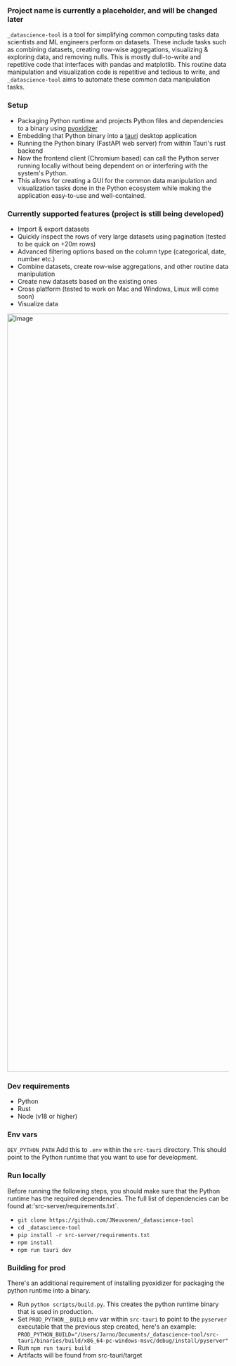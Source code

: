 ### Project name is currently a placeholder, and will be changed later

`_datascience-tool` is a tool for simplifying common computing tasks data scientists and ML engineers perform on datasets. These include tasks such as combining datasets, creating row-wise aggregations, visualizing & exploring data, and removing nulls. This is mostly dull-to-write and repetitive code that interfaces with pandas and matplotlib. This routine data manipulation and visualization code is repetitive and tedious to write, and `_datascience-tool` aims to automate these common data manipulation tasks.


### Setup

- Packaging Python runtime and projects Python files and dependencies to a binary using [pyoxidizer](https://github.com/indygreg/PyOxidizer)
- Embedding that Python binary into a [tauri](https://github.com/tauri-apps/tauri) desktop application
- Running the Python binary (FastAPI web server) from within Tauri's rust backend
- Now the frontend client (Chromium based) can call the Python server running locally without being dependent on or interfering with the system's Python.
- This allows for creating a GUI for the common data manipulation and visualization tasks done in the Python ecosystem while making the application easy-to-use and well-contained.

### Currently supported features (project is still being developed)

- Import & export datasets
- Quickly inspect the rows of very large datasets using pagination (tested to be quick on +20m rows)
- Advanced filtering options based on the column type (categorical, date, number etc.)
- Combine datasets, create row-wise aggregations, and other routine data manipulation
- Create new datasets based on the existing ones
- Cross platform (tested to work on Mac and Windows, Linux will come soon)
- Visualize data

<img width="1722" alt="image" src="https://github.com/JNeuvonen/_datascience-tool/assets/74303261/219e1370-c3bc-4887-8f90-9d62cb23fc7c">

### Dev requirements

- Python
- Rust
- Node (v18 or higher)

### Env vars

`DEV_PYTHON_PATH` Add this to `.env` within the `src-tauri` directory. This should point to the Python runtime that you want to use for development.

### Run locally

Before running the following steps, you should make sure that the Python runtime has the required dependencies. The full list of dependencies can be found at:'src-server/requirements.txt`.

- `git clone https://github.com/JNeuvonen/_datascience-tool`
- `cd _datascience-tool`
- `pip install -r src-server/requirements.txt`
- `npm install`
- `npm run tauri dev`

### Building for prod

There's an additional requirement of installing pyoxidizer for packaging the python runtime into a binary. 

- Run `python scripts/build.py`. This creates the python runtime binary that is used in production.
- Set `PROD_PYTHON__BUILD` env var within `src-tauri` to point to the `pyserver` executable that the previous step created, here's an example:
  `PROD_PYTHON_BUILD="/Users/Jarno/Documents/_datascience-tool/src-tauri/binaries/build/x86_64-pc-windows-msvc/debug/install/pyserver"`
- Run `npm run tauri build`
- Artifacts will be found from src-tauri/target






 
